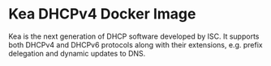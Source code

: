 # Kea DHCPv4 Docker Image

Kea is the next generation of DHCP software developed by ISC. It supports both DHCPv4 and DHCPv6 protocols along with their extensions, e.g. prefix delegation and dynamic updates to DNS.
